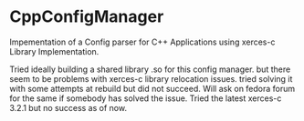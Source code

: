# CppConfigManager
Impementation of a Config parser for C++ Applications using xerces-c Library Implementation.

Tried ideally building a shared library .so for this config manager. but there seem to be problems with xerces-c library relocation issues.
tried solving it with some attempts at rebuild but did not succeed. Will ask on fedora forum for the same if somebody has solved the issue.
Tried the latest xerces-c 3.2.1 but no success as of now.
